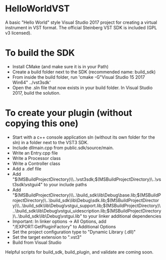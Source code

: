 # HelloWorldVST
A basic "Hello World" style Visual Studio 2017 project for creating a virtual instrument in VST format. The official Steinberg VST SDK is included (GPL v3 licensed).

# To build the SDK
- Install CMake (and make sure it is in your Path)
- Create a build folder next to the SDK (recommended name: build_sdk)
- From inside the build folder, run 'cmake -G"Visual Studio 15 2017 Win64" ../vst3sdk'
- Open the .sln file that now exists in your build folder. In Visual Studio 2017, build the solution.

# To create your plugin (without copying this one)
- Start with a c++ console application sln (without its own folder for the sln) in a folder next to the VST3 SDK.
- Include dllmain.cpp from public.sdk/source/main.
- Write an Entry.cpp file
- Write a Processor class
- Write a Controller class
- Add a .def file
- Add "$(MSBuildProjectDirectory)\\..\vst3sdk;$(MSBuildProjectDirectory)\\..\vst3sdk\vstgui4" to your include paths
- Add "$(MSBuildProjectDirectory)\\..\build_sdk\lib\Debug\base.lib;$(MSBuildProjectDirectory)\\..\build_sdk\lib\Debug\sdk.lib;$(MSBuildProjectDirectory)\\..\build_sdk\lib\Debug\vstgui_support.lib;$(MSBuildProjectDirectory)\\..\build_sdk\lib\Debug\vstgui_uidescription.lib;$(MSBuildProjectDirectory)\\..\build_sdk\lib\Debug\vstgui.lib" to your linker additional dependencies
- Important: In linker options -> All Options, add "/EXPORT:GetPluginFactory" to Additional Options
- Set the project configuration type to "Dynamic Library (.dll)"
- Set the target extension to ".vst3"
- Build from Visual Studio

Helpful scripts for build_sdk, build_plugin, and validate are coming soon.

